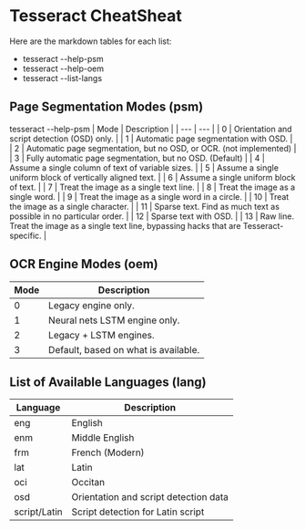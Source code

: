 # Tesseract CheatSheat

Here are the markdown tables for each list:
- tesseract --help-psm
- tesseract --help-oem
- tesseract --list-langs


## Page Segmentation Modes (psm)  
tesseract --help-psm
| Mode | Description |
| --- | --- |
| 0 | Orientation and script detection (OSD) only. |
| 1 | Automatic page segmentation with OSD. |
| 2 | Automatic page segmentation, but no OSD, or OCR. (not implemented) |
| 3 | Fully automatic page segmentation, but no OSD. (Default) |
| 4 | Assume a single column of text of variable sizes. |
| 5 | Assume a single uniform block of vertically aligned text. |
| 6 | Assume a single uniform block of text. |
| 7 | Treat the image as a single text line. |
| 8 | Treat the image as a single word. |
| 9 | Treat the image as a single word in a circle. |
| 10 | Treat the image as a single character. |
| 11 | Sparse text. Find as much text as possible in no particular order. |
| 12 | Sparse text with OSD. |
| 13 | Raw line. Treat the image as a single text line, bypassing hacks that are Tesseract-specific. |

## OCR Engine Modes (oem)

| Mode | Description |
| --- | --- |
| 0 | Legacy engine only. |
| 1 | Neural nets LSTM engine only. |
| 2 | Legacy + LSTM engines. |
| 3 | Default, based on what is available. |

## List of Available Languages (lang)

| Language | Description |
| --- | --- |
| eng | English |
| enm | Middle English |
| frm | French (Modern) |
| lat | Latin |
| oci | Occitan |
| osd | Orientation and script detection data |
| script/Latin | Script detection for Latin script |
